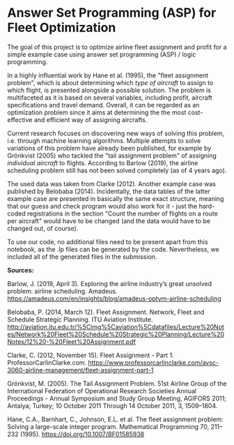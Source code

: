 # Answer Set Programming (ASP) for Fleet Optimization

The goal of this project is to optimize airline fleet assignment and profit for a simple example case using answer set programming (ASP) / logic programming.


In a highly influential work by Hane et al. (1995), the "fleet assignment problem", which is about determining which _type of aircraft_ to assign to which flight, is presented alongside a possible solution. The problem is multifaceted as it is based on several variables, including profit, aircraft specifications and travel demand. Overall, it can be regarded as an optimization problem since it aims at determining the the most cost-effective and efficient way of assigning aircrafts.

Current research focuses on discovering new ways of solving this problem, i.e. through machine learning algorithms. Multiple attempts to solve variations of this problem have already been published, for example by Grönkvist (2005) who tackled the "tail assignment problem" of assigning _individual aircraft_ to flights. According to Barlow (2019), the airline scheduling problem still has not been solved completely (as of 4 years ago).

The used data was taken from Clarke (2012). Another example case was published by Belobaba (2014). Incidentally, the data tables of the latter example case are presented in basically the same exact structure, meaning that our guess and check program would also work for it - just the hard-coded registrations in the section "Count the number of flights on a route per aircraft" would have to be changed (and the data would have to be changed out, of course).

To use our code, no additional files need to be present apart from this notebook, as the .lp files can be generated by the code. Nevertheless, we included all of the generated files in the submission.

<b>Sources:</b>

Barlow, J. (2019, April 3). Exploring the airline industry’s great unsolved problem: airline scheduling. Amadeus. https://amadeus.com/en/insights/blog/amadeus-optym-airline-scheduling

Belobaba, P. (2014, March 12). Fleet Assignment. Network, Fleet and Schedule Strategic Planning. ITU Aviation Institute. http://aviation.itu.edu.tr/%5Cimg%5Caviation%5Cdatafiles/Lecture%20Notes/Network%20Fleet%20Schedule%20Strategic%20Planning/Lecture%20Notes/12%20-%20Fleet%20Assignment.pdf

Clarke, C. (2012, November 15). Fleet Assignment - Part 1. ProfessorCarlinClarke.com. https://www.professorcarlinclarke.com/avsc-3060-airline-management/fleet-assignment-part-1

Grönkvist, M. (2005). The Tail Assignment Problem. 51st Airline Group of the International Federation of Operational Research Societies Annual Proceedings - Annual Symposium and Study Group Meeting, AGIFORS 2011; Antalya; Turkey; 10 October 2011 Through 14 October 2011, 3, 1509–1804.

Hane, C.A., Barnhart, C., Johnson, E.L. et al. The fleet assignment problem: Solving a large-scale integer program. Mathematical Programming 70, 211–232 (1995). https://doi.org/10.1007/BF01585938
